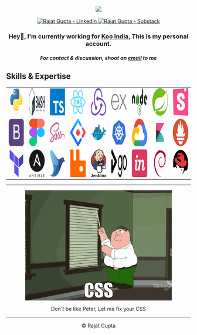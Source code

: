 <p align="center">
<img src="https://img.etimg.com/thumb/msid-84146083,width-1015,height-761,imgsize-638053,resizemode-8,quality-100/prime/technology-and-startups/booting-up-developer-economy-how-tech-startups-are-helping-coders-build-and-test-software-faster.jpg" width="500px">
</p>
<!-- Hey Thief 🧐  Why you must copy my code ? UGGGHHHHHHHHHHHHHHHHH !-->
<p align="center">
<a href="https://linkedin.com/in/7rajatgupta">
  <img alt="Rajat Gupta - LinkedIn" width="50px" src="https://upload.wikimedia.org/wikipedia/commons/thumb/e/e9/Linkedin_icon.svg/256px-Linkedin_icon.svg.png"/>
</a>
<a href="https://rajatgupta.substack.com">
  <img alt="Rajat Gupta - Substack" src="https://bucketeer-e05bbc84-baa3-437e-9518-adb32be77984.s3.amazonaws.com/public/images/810518bd-f11e-4814-ad4c-c4bdfab6b2eb_1000x1000.png" width="50px">
</a>
</p>
<!-- Hey Thief 🧐  Why you must copy my code ? UGGGHHHHHHHHHHHHHHHHH !-->
<h3 align="center">Hey👋, I'm currently working for <a href="https://www.kooapp.com">Koo India</a>, This is my personal account. </h3>
<h5 align="center">For contact & discussion, shoot an <a href=mailto:7rajatgupta@gmail.com>email</a> to me</h5>
<!--  <h1 align="center" id="rg-tech-stack">Hello 🤚 &nbsp | &nbsp Hola 🖖 &nbsp | &nbsp नमस्ते 🙏 &nbsp | &nbsp Ciao 🤌 &nbsp | &nbsp Bonjour 👋</h1> !-->


<!-- <img alt="My Github stats" align="center" border-radius="40px" width="800px" height="200px" src="https://github-readme-stats.vercel.app/api?username=7rajatgupta&count_private=true&show_icons=true&hide_border=true&theme=react" href="https://github.com/7rajatgupta"/> !-->

<h2 align="left">Skills & Expertise</h2>
<!-- Hey Thief 🧐  Why you must copy my code ? UGGGHHHHHHHHHHHHHHHHH !-->
<table>
  <tr>
    <td align="center" width="96">
      <a href="#">
        <img src="./img/python-original.svg" width="75" height="75" alt="Python" />
      </a>
    </td>
    <td align="center" width="96">
      <a href="#">
        <img src="./img/bash-1.svg" width="75" height="75" alt="Bash" />
      </a>
    </td>
    <td align="center" width="96">
      <a href="#">
        <img src="./img/typescript-original.svg" width="75" height="75" alt="TS" />
      </a>
    </td>
    <td align="center" width="96">
      <a href="#">
        <img src="./img/react-original.svg" width="75" height="75" alt="React" />
      </a>
    </td>
    <td align="center" width="96">
      <a href="#">
        <img src="./img/redux.svg" width="75" height="75" alt="Redux" />
      </a>
    </td>
    <td align="center" width="96">
      <a href="#">
        <img src="./img/express.svg" width="75" height="75" alt="Express" />
      </a>
    </td>
    <td align="center" width="96">
      <a href="#" >
        <img src="./img/nodejs-1.svg" width="75" height="75" alt="Node" />
      </a>
    </td>
    <td align="center" width="96">
      <a href="#">
        <img src="./img/spring-3.svg" width="75" height="75" alt="Spring" />
      </a>
    </td>
    <td align="center" width="96"> 
      <a href="#" >
        <img src="./img/storybook-icon.svg" width="75" height="75" alt="SB" />
      </a>
    </td>
  </tr>
  <tr>
    <td align="center" width="96">
      <a href="#" >
        <img src="./img/bootstrap-plain.svg" width="75" height="75" alt="BS" />
      </a>
    </td>
    <td align="center"  width="96">
      <a href="#">
        <img src="./img/figma-1.svg" width="75" height="75" alt="Figma" />
      </a>
    </td>
    <td align="center"  width="96">
      <a href="#">
        <img src="./img/sass-original.svg" width="75" height="75" alt="SASS" />
      </a>
    </td>
    <td align="center" width="96">
      <a href="#">
        <img src="./img/ant-design.svg" width="75" height="75" alt="AntD" />
      </a>
    </td>
    <td align="center"  width="96">
      <a href="#">
        <img src="./img/docker-original.svg" width="75" height="75" alt="Docker" />
      </a>
    </td>
    <td align="center" width="96">
      <a href="#" >
        <img src="./img/kubernetes-icon-color.svg" width="75" height="75" alt="K8" />
      </a>
    </td>
    <td align="center" width="96">
      <a href="#" >
        <img src="./img/google-cloud-1.svg" width="75" height="75" alt="GCP" />
      </a>
    </td>
    <td align="center" width="96">
      <a href="#">
        <img src="./img/elastic-kibana.svg" width="75" height="75" alt="ELK" />
      </a>
    </td>
    <td align="center" width="96">
      <a href="#">
        <img src="./img/prometheus.svg" width="75" height="75" alt="Prometheus" />
      </a>
    </td>
  </tr>
  <tr>
    <td align="center" width="96">
      <a href="#">
        <img src="./img/terraformio-icon.svg" width="75" height="75" alt="Terraform" />
      </a>
    </td>
    <td align="center" width="96">
      <a href="#">
        <img src="./img/ansible.svg" width="75" height="75" alt="Ansible" />
      </a>
    </td>
    <td align="center" width="96">
      <a href="#">
        <img src="./img/Fluentd_icon.svg" width="75" height="75" alt="FluentD" />
      </a>
    </td>
    <td align="center" width="96">
      <a href="#">
        <img src="./img/rabbitmq.svg" width="75" height="75" alt="RabbitMQ" />
      </a>
    </td>
    <td align="center" width="96">
      <a href="#" >
        <img src="./img/jenkins-1.svg" width="75" height="75" alt="jen" />
      </a>
    </td>
    <td align="center" width="96">
      <a href="#">
        <img src="./img/gocd.svg" width="75" height="75" alt="Go" />
      </a>
    </td>
    <td align="center" width="96">
      <a href="#">
        <img src="./img/invision.svg" width="75" height="75" alt="invision" />
      </a>
    </td>
    <td align="center" width="96">
      <a href="#">
        <img src="./img/debian-original.svg" width="75" height="75" alt="deb" />
      </a>
    </td>
    <td align="center" width="96">
      <a href="#">
        <img src="./img/redhat-original.svg" width="75" height="75" alt="rh" />
      </a>
    </td>
  </tr>
</table>
<!-- Hey Thief 🧐  Why you must copy my code ? UGGGHHHHHHHHHHHHHHHHH !-->

<!-- <p align="center">
<img src = "https://github-readme-streak-stats.herokuapp.com?user=7rajatgupta&theme=material-palenight&hide_border=true&background=0E1218" width = 700>
</p> !-->
<!--<img align="center" src="https://github-readme-stats.vercel.app/api/top-langs/?username=7rajatgupta&layout=compact&theme=tokyonight" /> -->
<!-- Hey Thief 🧐  Why you must copy my code ? UGGGHHHHHHHHHHHHHHHHH !-->
---

<center>
<!--  <h4 align="center"> Gotta go now... 🙅🏻‍♂️ </h4>
  <p align="center"> 
  <img src="https://uploads-ssl.webflow.com/59a79980dd2379000163014e/5b9ffafe9819e8e3b9fd1efe_CozyCal_Chris%27s%20mode%201.gif" align="center" width="300px" />
  </p> !-->
  <p align="center"> 
  <img src="./img/cssgif.gif" align="center" width="400px" />
  </p>
</center>
<p align="center">Don't be like Peter, Let me fix your CSS</p>
<!-- Hey Thief 🧐  Why you must copy my code ? UGGGHHHHHHHHHHHHHHHHH !-->

--- 

<p align="center"> © Rajat Gupta </p>
